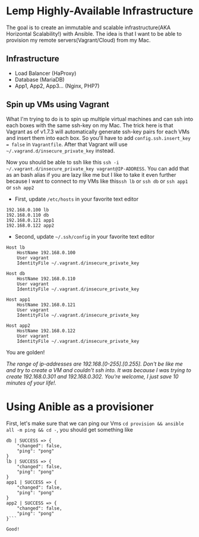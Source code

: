 # Lemp Highly-Available Infrastructure

The goal is to create an immutable and scalable infrastructure(AKA Horizontal Scalability!) with Ansible. The idea is that I want to be able to provision my remote servers(Vagrant/Cloud) from my Mac.

## Infrastructure
- Load Balancer (HaProxy)
- Database (MariaDB)
- App1, App2, App3... (Nginx, PHP7)

## Spin up VMs using Vagrant

What I'm trying to do is to spin up multiple virtual machines and can ssh into each boxes with the same ssh-key on my Mac. The trick here is that Vagrant as of v1.7.3 will automatically generate ssh-key pairs for each VMs and insert them into each box. So you'll have to add `config.ssh.insert_key = false` in `Vagrantfile`. After that Vagrant will use `~/.vagrand.d/insecure_private_key` instead. 

Now you should be able to ssh like this `ssh -i ~/.vagrant.d/insecure_private_key vagrant@IP-ADDRESS`. You can add that as an bash alias if you are lazy like me but I like to take it even further because I want to connect to my VMs like this`ssh lb` or `ssh db` or `ssh app1` or `ssh app2`

- First, update `/etc/hosts` in your favorite text editor
```
192.168.0.100 lb
192.168.0.110 db
192.168.0.121 app1
192.168.0.122 app2
```

- Second, update `~/.ssh/config` in your favorite text editor
```
Host lb
	HostName 192.168.0.100
	User vagrant
	IdentityFile ~/.vagrant.d/insecure_private_key

Host db
	HostName 192.168.0.110
	User vagrant
	IdentityFile ~/.vagrant.d/insecure_private_key

Host app1
	HostName 192.168.0.121
	User vagrant
	IdentityFile ~/.vagrant.d/insecure_private_key

Host app2
	HostName 192.168.0.122
	User vagrant
	IdentityFile ~/.vagrant.d/insecure_private_key
```

You are golden!

*The range of ip-addresses are 192.168.[0-255].[0.255]. Don't be like me and try to create a VM and couldn't ssh into. It was because I was trying to create 192.168.0.301 and 192.168.0.302. You're welcome, I just save 10 minutes of your life!.*


# Using Anible as a provisioner

First, let's make sure that we can ping our Vms `cd provision && ansible all -m ping && cd -`, you should get something like
```
db | SUCCESS => {
    "changed": false,
    "ping": "pong"
}
lb | SUCCESS => {
    "changed": false,
    "ping": "pong"
}
app1 | SUCCESS => {
    "changed": false,
    "ping": "pong"
}
app2 | SUCCESS => {
    "changed": false,
    "ping": "pong"
}```

Good!







